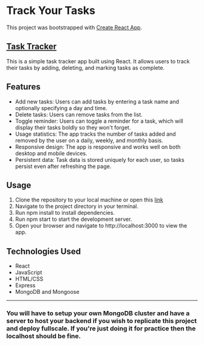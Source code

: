 # Track Your Tasks 


This project was bootstrapped with [Create React App](https://github.com/facebook/create-react-app).

## [Task Tracker](https://task-tracker-2.vercel.app)

This is a simple task tracker app built using React. It allows users to track their tasks by adding, deleting, and marking tasks as complete.

## Features
- Add new tasks: Users can add tasks by entering a task name and optionally specifying a day and time.
- Delete tasks: Users can remove tasks from the list.
- Toggle reminder: Users can toggle a reminder for a task, which will display their tasks boldly so they won't forget.
- Usage statistics: The app tracks the number of tasks added and removed by the user on a daily, weekly, and monthly basis.
- Responsive design: The app is responsive and works well on both desktop and mobile devices.
- Persistent data: Task data is stored uniquely for each user, so tasks persist even after refreshing the page.

## Usage
1. Clone the repository to your local machine or open this [link](https://sotonye0808.github.io/task-tracker-app)
1. Navigate to the project directory in your terminal.
1. Run npm install to install dependencies.
1. Run npm start to start the development server.
1. Open your browser and navigate to http://localhost:3000 to view the app.

## Technologies Used
* React
* JavaScript
* HTML/CSS
* Express
* MongoDB and Mongoose

---

### You will have to setup your own MongoDB cluster and have a server to host your backend if you wish to replicate this project and deploy fullscale. If you're just doing it for practice then the localhost should be fine.


